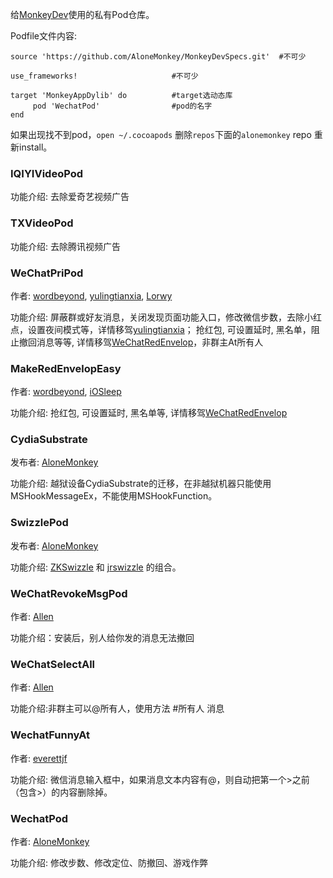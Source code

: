 
给[MonkeyDev](https://github.com/AloneMonkey/MonkeyDev)使用的私有Pod仓库。

Podfile文件内容:

```
source 'https://github.com/AloneMonkey/MonkeyDevSpecs.git'  #不可少

use_frameworks!						#不可少

target 'MonkeyAppDylib' do			#target选动态库
     pod 'WechatPod'     			#pod的名字
end
```

如果出现找不到pod，`open ~/.cocoapods` 删除`repos`下面的`alonemonkey` repo 重新install。

### IQIYIVideoPod

功能介绍: 去除爱奇艺视频广告

### TXVideoPod

 功能介绍: 去除腾讯视频广告


### WeChatPriPod

作者: [wordbeyond](http://www.swiftyper.com/about/), [yulingtianxia](http://yulingtianxia.com/about/), [Lorwy](https://github.com/Lorwy)

功能介绍: 屏蔽群或好友消息，关闭发现页面功能入口，修改微信步数，去除小红点，设置夜间模式等，详情移驾[yulingtianxia](https://github.com/yulingtianxia/FishChat)；
		 抢红包, 可设置延时, 黑名单，阻止撤回消息等等, 详情移驾[WeChatRedEnvelop](https://github.com/buginux/WeChatRedEnvelop)，非群主At所有人

### MakeRedEnvelopEasy

作者: [wordbeyond](http://www.swiftyper.com/about/), [iOSleep](http://weibo.com/iOSleep)

功能介绍: 抢红包, 可设置延时, 黑名单等, 详情移驾[WeChatRedEnvelop](https://github.com/buginux/WeChatRedEnvelop)

### CydiaSubstrate

发布者: [AloneMonkey](http://weibo.com/xiaoqing28)

功能介绍: 越狱设备CydiaSubstrate的迁移，在非越狱机器只能使用MSHookMessageEx，不能使用MSHookFunction。

### SwizzlePod

发布者: [AloneMonkey](http://weibo.com/xiaoqing28)

功能介绍: [ZKSwizzle](https://github.com/alexzielenski/ZKSwizzle) 和 [jrswizzle](https://github.com/rentzsch/jrswizzle) 的组合。

### WeChatRevokeMsgPod

作者: [Allen](https://github.com/ZWXAllen/)

功能介绍：安装后，别人给你发的消息无法撤回

### WeChatSelectAll

作者: [Allen](https://github.com/ZWXAllen/)

功能介绍:非群主可以@所有人，使用方法 #所有人 消息

### WechatFunnyAt

作者: [everettjf](https://github.com/everettjf)

功能介绍: 微信消息输入框中，如果消息文本内容有@，则自动把第一个>之前（包含>）的内容删除掉。

### WechatPod

作者: [AloneMonkey](http://weibo.com/xiaoqing28)

功能介绍: 修改步数、修改定位、防撤回、游戏作弊
